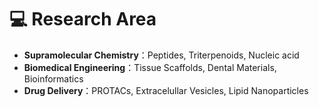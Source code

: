 # 💻 Research Area
- **Supramolecular Chemistry**：Peptides, Triterpenoids, Nucleic acid
- **Biomedical Engineering**：Tissue Scaffolds, Dental Materials, Bioinformatics
- **Drug Delivery**：PROTACs, Extracelullar Vesicles, Lipid Nanoparticles
